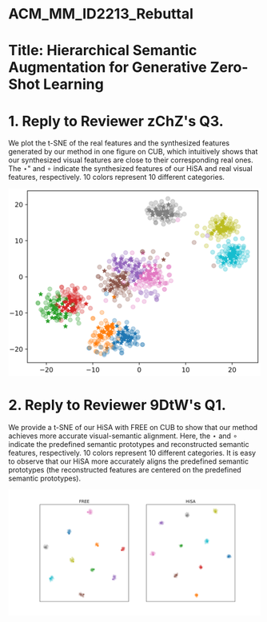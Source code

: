 # ACM_MM_ID2213_Rebuttal
# Title: Hierarchical Semantic Augmentation for Generative Zero-Shot Learning

# 1. Reply to Reviewer zChZ's Q3.
We plot the t-SNE of the real features and the synthesized features generated by our method in one figure on CUB, which intuitively shows that our synthesized visual features are close to their corresponding real ones. The $\star$" and $\circ$ indicate the synthesized features of our HiSA and real visual features, respectively. 10 colors represent 10 different categories.


![image](./tSNE_HiSA.png)

# 2. Reply to Reviewer 9DtW's Q1.
We provide a t-SNE of our HiSA with FREE on CUB to show that our method achieves more accurate visual-semantic alignment. Here, the $\star$ and $\circ$ indicate the predefined semantic prototypes and reconstructed semantic features, respectively. 10 colors represent 10 different categories. It is easy to observe that our HiSA more accurately aligns the predefined semantic prototypes (the reconstructed features are centered on the predefined semantic prototypes).

![image](./FREE_HiSA_Alignment.png)
